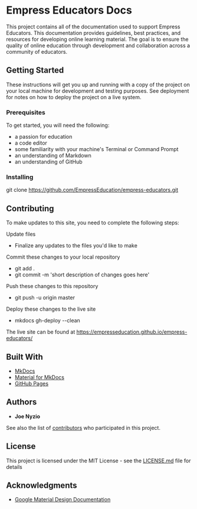 # Empress Educators Docs

This project contains all of the documentation used to support Empress Educators. This documentation provides guidelines, best practices, and resources for developing online learning material. The goal is to ensure the quality of online education through development and collaboration across a community of educators.

## Getting Started

These instructions will get you up and running with a copy of the project on your local machine for development and testing purposes. See deployment for notes on how to deploy the project on a live system.

### Prerequisites

To get started, you will need the following: 

* a passion for education
* a code editor
* some familiarity with your machine's Terminal or Command Prompt
* an understanding of Markdown
* an understanding of GitHub

### Installing

git clone https://github.com/EmpressEducation/empress-educators.git

## Contributing

To make updates to this site, you need to complete the following steps:

Update files
* Finalize any updates to the files you'd like to make

Commit these changes to your local repository
* git add .
* git commit -m 'short description of changes goes here'

Push these changes to this repository
* git push -u origin master

Deploy these changes to the live site
* mkdocs gh-deploy --clean

The live site can be found at https://empresseducation.github.io/empress-educators/

## Built With

* [MkDocs](https://www.mkdocs.org/)
* [Material for MkDocs](https://squidfunk.github.io/mkdocs-material/getting-started/)
* [GitHub Pages](https://pages.github.com/)

## Authors

* **Joe Nyzio**

See also the list of [contributors](https://github.com/your/project/contributors) who participated in this project.

## License

This project is licensed under the MIT License - see the [LICENSE.md](LICENSE.md) file for details

## Acknowledgments

* [Google Material Design Documentation](https://material.io/design/)
